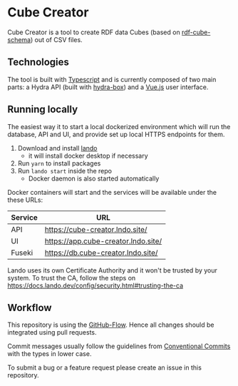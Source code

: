 
# Cube Creator

Cube Creator is a tool to create RDF data Cubes (based on
[rdf-cube-schema](https://github.com/zazuko/rdf-cube-schema)) out of CSV files.

## Technologies

The tool is built with [Typescript](https://www.typescriptlang.org/) and is
currently composed of two main parts: a Hydra API (built with
[hydra-box](https://github.com/zazuko/hydra-box)) and a [Vue.js](https://vuejs.org/)
user interface.

## Running locally

The easiest way it to start a local dockerized environment which will run the database, API and UI, and provide set up local HTTPS endpoints for them.

1. Download and install [lando](https://github.com/lando/lando/releases)
   * it will install docker desktop if necessary
2. Run `yarn` to install packages
3. Run `lando start` inside the repo
   * Docker daemon is also started automatically

Docker containers will start and the services will be available under the these URLs:

| Service | URL                                 |
| --      | --                                  |
| API     | <https://cube-creator.lndo.site/>     |
| UI      | <https://app.cube-creator.lndo.site/> |
| Fuseki  | <https://db.cube-creator.lndo.site/>  |

Lando uses its own Certificate Authority and it won't be trusted by your system.
To trust the CA, follow the steps on <https://docs.lando.dev/config/security.html#trusting-the-ca>

## Workflow

This repository is using the [GitHub-Flow](https://docs.github.com/en/github/collaborating-with-issues-and-pull-requests/github-flow). Hence all changes should be integrated using pull requests.

Commit messages usually follow the guidelines from [Conventional Commits](https://www.conventionalcommits.org/en/v1.0.0/#summary) with the types in lower case.

To submit a bug or a feature request please create an issue in this repository.

